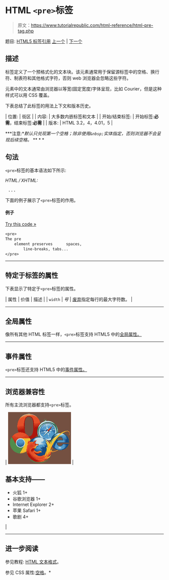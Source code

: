 # HTML `<pre>`标签

> 原文：<https://www.tutorialrepublic.com/html-reference/html-pre-tag.php>

题目: [HTML5 标签引用](html5-tags.php) [上一个](html5-picture-tag.php) | [下一个](html5-progress-tag.php)

## 描述

标签定义了一个预格式化的文本块。该元素通常用于保留源标签中的空格、换行符、制表符和其他格式字符，否则 web 浏览器会忽略这些字符。

元素中的文本通常由浏览器以等宽(固定宽度)字体呈现，比如 Courier，但是这种样式可以用 CSS 覆盖。

下表总结了此标签的用法上下文和版本历史。

| 位置: | 街区 |
| 内容: | 大多数内嵌标签和文本 |
| 开始/结束标签: | 开始标签:**必需**，结束标签:**必需** |
| 版本: | HTML 3.2，4，4.01，5 |

 ***注意:**默认只兑现第一个空格；除非使用`&nbsp;`实体指定，否则浏览器不会呈现后续空格。*  ** * *

## 句法

`<pre>`标签的基本语法如下所示:

*HTML / XHTML:* <pre> ... </pre>

下面的例子展示了`<pre>`标签的作用。

#### 例子

[Try this code »](../codelab.php?topic=html&file=pre-tag "Try this code using online Editor")

```
<pre>
The pre
    element preserves      spaces,
        line-breaks, tabs...
</pre>
```

* * *

## 特定于标签的属性

下表显示了特定于`<pre>`标签的属性。

| 属性 | 价值 | 描述 |
| `width` | *号* | [废弃](../definitions.php#obsolete "Not supported in HTML5")指定每行的最大字符数。 |

* * *

## 全局属性

像所有其他 HTML 标签一样，`<pre>`标签支持 HTML5 中的[全局属性。](html5-global-attributes.php)

* * *

## 事件属性

`<pre>`标签还支持 HTML5 中的[事件属性。](html5-event-attributes.php)

* * *

## 浏览器兼容性

所有主流浏览器都支持`<pre>`标签。

| ![Browsers Icon](img/e9331123c77668c1832e541c2fca1002.png) | 

## 基本支持——

*   火狐 1+
*   谷歌浏览器 1+
*   Internet Explorer 2+
*   苹果 Safari 1+
*   歌剧 4+

 |

* * *

## 进一步阅读

参见教程: [HTML 文本格式](../html-tutorial/html-text-formatting.php)。

参见 CSS 属性:[空格](../css-reference/css-white-space-property.php)。*